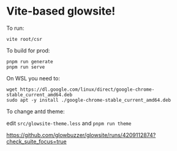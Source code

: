 # Vite-based glowsite!

To run:

```
vite root/csr
```

To build for prod:
```
pnpm run generate
pnpm run serve
```

On WSL you need to:
```
wget https://dl.google.com/linux/direct/google-chrome-stable_current_amd64.deb
sudo apt -y install ./google-chrome-stable_current_amd64.deb
```

To change antd theme:

edit `src/glowsite-theme.less` and `pnpm run theme`


https://github.com/glowbuzzer/glowsite/runs/4209112874?check_suite_focus=true